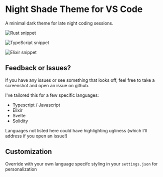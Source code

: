 # Night Shade Theme for VS Code

A minimal dark theme for late night coding sessions.

![Rust snippet](https://i.imgur.com/3U7wC6n.png)

![TypeScript snippet](https://i.imgur.com/L3NuMJI.png)

![Elixir snippet](https://i.imgur.com/ncmbwfp.png)

## Feedback or Issues?

If you have any issues or see something that looks off, feel free to take a screenshot and open an issue on github.

I've tailored this for a few specific languages:

-   Typescript / Javascript
-   Elixir
-   Svelte
-   Solidity

Languages not listed here could have highlighting ugliness (which I'll address if you open an issue!)

## Customization

Override with your own language specifc styling in your `settings.json` for personalization
